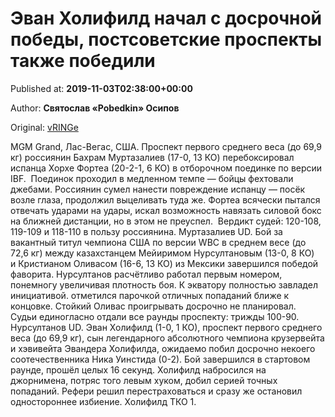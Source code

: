 
# Эван Холифилд начал с досрочной победы, постсоветские проспекты также победили

Published at: **2019-11-03T02:38:00+00:00**

Author: **Святослав «Pobedkin» Осипов**

Original: [vRINGe](https://vringe.com/news/129131-evan-kholifild-nachal-s-dosrochnoy-pobedy-postsovetskie-prospekty-takzhe-pobedi-li.htm)

MGM Grand, Лас-Вегас, США. Проспект первого среднего веса (до 69,9 кг) россиянин Бахрам Муртазалиев (17-0, 13 КО) перебоксировал испанца Хорхе Фортеа (20-2-1, 6 КО) в отборочном поединке по версии IBF. 
Поединок проходил в медленном темпе — бойцы фехтовали джебами. Россиянин сумел нанести повреждение испанцу — посёк возле глаза, продолжил выцеливать туда же. Фортеа всячески пытался отвечать ударами на удары, искал возможность навязать силовой бокс на ближней дистанции, но в этом не преуспел. 
Вердикт судей: 120-108, 119-109 и 118-110 в пользу россиянина. Муртазалиев UD.
Бой за вакантный титул чемпиона США по версии WBC в среднем весе (до 72,6 кг) между казахстанцем Мейиримом Нурсултановым (13-0, 8 КО) и Кристианом Оливасом (16-6, 13 КО) из Мексики завершился победой фаворита.
Нурсултанов расчётливо работал первым номером, понемногу увеличивая плотность боя. К экватору полностью завладел инициативой. отметился парочкой отличных попаданий ближе к концовке. Стойкий Оливас проигрывать досрочно не планировал. 
Судьи единогласно отдали все раунды проспекту: трижды 100-90. 
Нурсултанов UD.
Эван Холифилд (1-0, 1 КО), проспект первого среднего веса (до 69,9 кг), сын легендарного абсолютного чемпиона крузервейта и хэвивейта Эвандера Холифилда, ожидаемо побил досрочно некоего соотечественника Ника Уинстида (0-2).
Бой завершился в стартовом раунде, прошёл целых 16 секунд. Холифилд набросился на джорнимена, потряс того левым хуком, добил серией точных попаданий. Рефери решил перестраховаться и сразу же остановил одностороннее избиение.
Холифилд ТКО 1.
